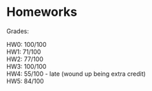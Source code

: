 # Homeworks

Grades:

HW0: 100/100  
HW1: 71/100  
HW2: 77/100  
HW3: 100/100  
HW4: 55/100 - late (wound up being extra credit)  
HW5: 84/100  
